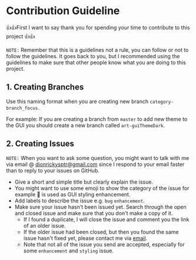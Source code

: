 # Contribution Guideline
:+1::+1:First I want to say thank you for spending your time to contribute to this project :+1::+1:

`NOTE:` Remember that this is a guidelines not a rule, you can follow or not to follow the guidelines. It goes back to you, but I recommended using the guidelines to make sure that other people know what you are doing to this project.

## 1. Creating Branches
Use this naming format when you are creating new branch `category-branch_focus`.

For example:
If you are creating a branch from `master` to add new theme to the GUI you should create a new branch called `art-guiThemeDark`.

## 2. Creating Issues
`NOTE:` When you want to ask some question, you might want to talk with me via email @ [dionrickysptr@gmail.com](mailto:dionrickysptr@gmail.com) since I respond to your email faster than to reply to your issues on GitHub.

* Give a short and simple title but clearly explain the issue.
* You might want to use some emoji to show the category of the issue for example 🎨 is used as GUI styling enhancement.
* Add labels to describe the issue e.g. `bug` `enhancement`.
* Make sure your issue hasn't been issued yet. Search through the open and closed issue and make sure that you don't make a copy of it.
  * If I found a duplicate, I will close the issue and comment you the link of an older issue.
  * If the older issue had been closed, but then you found the same issue hasn't fixed yet, please contact me via [email](mailto:dionrickysptr@gmail.com).
  * Note that not all of the issue you send are accepted, especially for some `enhancement` and `styling` issue.
